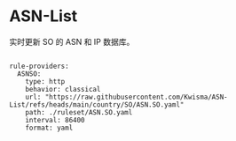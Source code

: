
# ASN-List

实时更新 SO 的 ASN 和 IP 数据库。

<pre><code class="language-javascript">
rule-providers:
  ASNSO:
    type: http
    behavior: classical
    url: "https://raw.githubusercontent.com/Kwisma/ASN-List/refs/heads/main/country/SO/ASN.SO.yaml"
    path: ./ruleset/ASN.SO.yaml
    interval: 86400
    format: yaml
</code></pre>